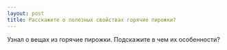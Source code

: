 ```yaml
---
layout: post 
title: Расскажите о полезных свойствах горячие пирожки? 
--- 
```

Узнал о вещах из горячие пирожки. Подскажите в чем их особенности?
